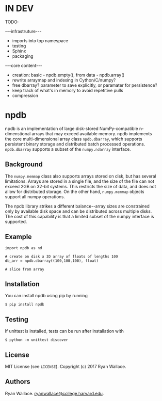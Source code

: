 # IN DEV
TODO: 

---infrastruture---

* imports into top namespace
* testing
* Sphinx
* packaging


---core content---
* creation: basic - npdb.empty(), from data - npdb.array()
* rewrite arraymap and indexing in Cython/C/numpy?
* free dbarray? parameter to save explicitly, or paramater for persistence?
* keep track of what's in memory to avoid repetitive pulls
* compression

# npdb

npdb is an implementation of large disk-stored NumPy-compatible n-dimenstional arrays that may exceed available memory. npdb implements the core multi-dimensional array class `npdb.dbarray`, which supports persistent binary storage and distributed batch processed operations. `npdb.dbarray` supports a subset of the `numpy.ndarray` interface.

## Background
The `numpy.memmap` class also supports arrays stored on disk, but has several limitations. Arrays are stored in a single file, and the size of the file can not exceed 2GB on 32-bit systems. This restricts the size of data, and does not allow for distributed storage. On the other hand, `numpy.memmap` objects support all numpy operations. 

The npdb library strikes a different balance--array sizes are constrained only by available disk space and can be distributed across multiple disks. The cost of this capability is that a limited subset of the numpy interface is supported.

## Example
```
import npdb as nd

# create on disk a 3D array of floats of lengths 100
db_arr = npdb.dbarray((100,100,100), float)

# slice from array

```

## Installation
You can install npdb using pip by running 
```
$ pip install npdb
```

## Testing
If unittest is installed, tests can be run after installation with
```
$ python -m unittest discover
```

## License
MIT License (see `LICENSE`). Copyright (c) 2017 Ryan Wallace.

## Authors
Ryan Wallace. ryanwallace@college.harvard.edu.